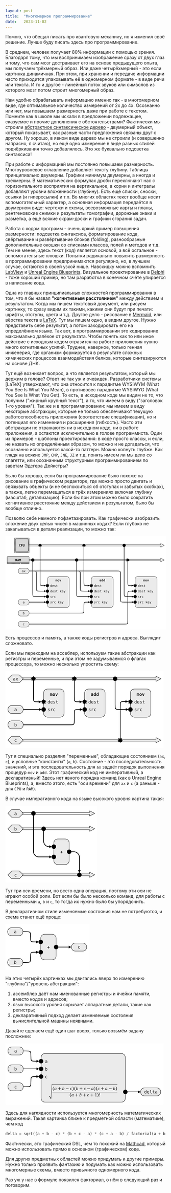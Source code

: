 ```yaml
---
layout: post
title:  "Многомерное программирование"
date:   2023-11-02
---
```


Помню, что обещал писать про квантовую механику, но я изменил своё решение.
Лучше буду писать здесь про программирование.

В среднем, человек получает 80% информации с помощью зрения.
Благодаря тому, что мы воспринимаем изображение сразу от двух глаз и
тому, что сам мозг достраивает его на основе предыдущего опыта,
мы получаем трёхмерный образ.
Или даже четырёхмерный - это если картинка динамичная.
При этом, при хранении и передаче информации часто приходится упаковывать
её в одномерном формате - в виде речи или текста.
И то и другое - линейный поток звуков или символов из которого мозг потом
строит многомерный образ.

Нам удобно обрабатывать информацию именно так - в многомерном виде,
где оптимальное количество измерений от 2х до 4х.
Осознанно или нет, мы повышаем размерность даже при работе с текстом.
Помните как в школе мы искали в предложении подлежащее, сказуемое и прочие
дополнения с обстоятельствами?
Фактически мы строили
[абстрактное синтаксическое дерево](https://ru.wikipedia.org/wiki/%D0%90%D0%B1%D1%81%D1%82%D1%80%D0%B0%D0%BA%D1%82%D0%BD%D0%BE%D0%B5_%D1%81%D0%B8%D0%BD%D1%82%D0%B0%D0%BA%D1%81%D0%B8%D1%87%D0%B5%D1%81%D0%BA%D0%BE%D0%B5_%D0%B4%D0%B5%D1%80%D0%B5%D0%B2%D0%BE) -
двумерный объект, который показывает, как разные части предложения связаны
друг с другом.
Ну хорошо, в явном виде дерево мы не строили (и совершенно напрасно, я считаю),
но ещё одно измерение в виде разных стилей подчёркивания точно добавлялось.
Это же буквально подсветка синтаксиса!

При работе с информацией мы постоянно повышаем размерность.
Многоуровневое оглавление добавляет тексту глубину.
Таблицы принципиально двумерны.
Графики минимум двумерны, а иногда и трёхмерны.
В математических формулах дроби переключают нас с горизонтального восприятия
на вертикальное, а корни и интегралы добавляют уровни вложенности (глубину).
Есть ещё списки, сноски, ссылки (и гиперссылки) и т.п.
Во многих областях текст вообще носит вспомогательный характер, а основная
информация передаётся в двумерном виде:
чертежи и схемы, всевозможные карты и планы,
рентгеновские снимки и результаты томографии,
дорожные знаки и разметка,
а ещё всякие скрам-доски и графики сгорания задач.

Работа с кодом программ - очень яркий пример повышения размерности:
подсветка синтаксиса,
форматирование кода,
свёртывание и развёртывание блоков (folding),
разнообразные дополнительные окошки со списками классов, полей и методов
и т.д.
Тем не менее, здесь текст (код) является основой, а всё остальное -
вспомогательные плюшки.
Попытки радикально повысить размерность в программировании
предпринимаются регулярно, но, в лучшем случае, остаются в своей узкой нише.
Навскидку можно вспомнить
[LabView](https://www.ni.com/en/shop/labview.html) и
[Unreal Engine Blueprints](https://docs.unrealengine.com/4.26/en-US/ProgrammingAndScripting/Blueprints/).
Визуальное проектирование в [Delphi](https://www.embarcadero.com/ru/products/delphi) -
тоже хороший пример, но там разработка в конечном счёте упирается в написание кода.

Одна из главных принципиальных сложностей программирования в том,
что я бы назвал **"когнитивным расстоянием"** между действием и результатом.
Когда мы пишем текстовый документ, или рисуем картинку,
то сразу видим их такими, какими они будут при печати:
шрифты, отступы, цвета и т.д.
Другое дело - рисование в [Mermaid](https://mermaid.js.org/intro/),
или вёрстка текста в [LaTeX](https://www.latex-project.org).
Тут мы пишем одно, а видим другое.
Нужно представить себе результат,
а потом закодировать его на определённом языке.
Так вот, в программировании это кодирование максимально далёкое от результата.
Чтобы понять как то или иное действие с исходным кодом отразится на работе
приложения нужно много когнитивных усилий.
Труднее, наверное, только генная инженерия,
где организм формируется в результате сложных химических процессов
взаимодействия белков, которые синтезируются на основе ДНК.

Тут ещё возникает вопрос, а что является результатом, который мы держим в голове?
Ответ не так уж и очевиден.
Разработчики системы [LaTeX] утверждают, что она относится к парадигме
WYSIWYM (What You See Is What You Mean),
в противовес парадигме
WYSIWYG (What You See Is What You Get).
То есть, в исходном коде мы видим не то, что получим
("жирный крупный текст"),
а то, что имеем в виду ("заголовок 1-го уровня").
Так же и в программировании: мы имеем в виду некоторые абстракции,
которые не только обеспечивают текущую работоспособность приложения
(соответствие спецификации), но и потенциал его изменения и расширения
(гибкость).
Часто эти абстракции не отражаются ни в исходном коде, ни в работе приложения,
а остаются исключительно в голове программиста.
Один из примеров - шаблоны проектирования:
в коде просто классы, и если, не назвать их определённым образом, то
можно и не догадаться, что осознанно используется какой-то паттерн.
Можно копнуть глубже.
Как глядя на всякие `JMP`, `CMP`, `JNE`, `JZ` и т.д. понять имеем ли мы дело
со спагетти, или осознанным структурным программированием по заветам Эдсгера Дейкстры?

Было бы хорошо, если бы программирование было похоже на рисование
в графическом редакторе, где можно просто двигать и связывать объекты
(и не беспокоиться об отступах и забытых скобках),
а также, легко перемещаться в трёх измерениях включая глубину
(масштаб, детализацию).
Если бы при этом можно было сократить когнитивное расстояние между действием
и результатом, было бы вообще отлично.

Позволю себе немного пофантазировать.
Как графически изобразить сложение двух целых чисел в машинных кодах?
Если глубоко не закапываться в детали реализации, то можно так:

![сложение в машинных кодах](/assets/ist-add-machine.png)

Есть процессор и память, а также коды регистров и адреса.
Выглядит сложновато.

Если мы переходим на ассеблер,
используем такие абстракции как регистры и переменные,
и при этом не задумываемся о флагах процессора,
то можно несколько упростить схему:

![сложение на ассемблере](/assets/ist-add-asm.png)

Тут я специально разделил "переменные", обладающие состоянием (`ax`, `c`),
и условные "константы" (`a`, `b`).
Состояние - это последовательность значений, и эта последовательность
для `ax` задаёт порядок выполнения процедур `mov` и `add`.
Этот графический код не императивный, а декларативный!
Здесь нет явного порядка команд (как в Unreal Engine Blueprints),
а, вместо этого, есть "оси времени" для `ax` и `c` (а раньше - для `CPU` и `RAM`).

В случае императивного кода на языке высокого уровня картина такая:

![императивное сложение](/assets/ist-add-imperative.png)

Тут три оси времени, но всего одна операция,
поэтому эти оси не играют особой роли.
Вот если бы было несколько команд, для работы с переменными `a`, `b` и `c`,
то тогда их нужно было бы упорядочить.

В декларативном стиле изменяемые состояния нам не потребуются,
и схема станет ещё проще:

![декларативное сложение](/assets/ist-add-declarative.png)

На этих четырёх картинках мы двигались вверх по измерению
"глубина"/"уровень абстракции":
  1. ассемблер даёт нам именованные регистры и ячейки памяти, вместо кодов и адресов;
  1. язык высокого уровня скрывает аппаратные детали, такие как регистры;
  1. декларативный подход делает изменяемые состояния вычислительной машины неявными.

Давайте сделаем ещё один шаг вверх, только возьмём задачу посложнее:

![дельта](/assets/ist-add-delta.png)

Здесь для наглядности используется многомерность математических выражений.
Такая картинка ближе к предметной области (математике), чем код
```Python
delta = sqrt((a + b - c) * (b + c - a) * (c + a - b) / factorial(a + b + c + 1))
```
Фактически, это графический DSL,
чем то похожий на [Mathcad](https://www.mathcad.com/en/capabilities),
который можно использовать прямо в основном (графическом) коде.

Для других предметных областей можно придумать и другие примеры.
Нужно только проявить фантазию и подумать как можно использовать
многомерные схемы, вместо привычного одномерного кода.

Раз уж у нас в формуле появился факториал, о нём в следующий раз и поговорим.
